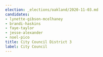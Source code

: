 ```yaml
---
election: _elections/oakland/2020-11-03.md
candidates:
- lynette-gibson-mcelhaney
- brandi-haskins
- faye-taylor
- jesse-alexander
- noel-pico
title: City Council District 3
label: City Council
---
```


